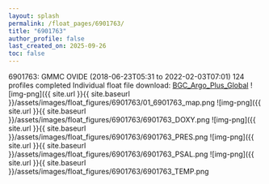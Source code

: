 ```yaml
---
layout: splash
permalink: /float_pages/6901763/
title: "6901763"
author_profile: false
last_created_on: 2025-09-26
toc: false
---
```

 
6901763: GMMC OVIDE (2018-06-23T05:31 to 2022-02-03T07:01)
124 profiles completed
Individual float file download: [BGC_Argo_Plus_Global](https://ftp.soest.hawaii.edu/bgc_argo_plus/Individual_Floats/outliers_removed/6901763_Sprof_processed.nc)
![img-png]({{ site.url }}{{ site.baseurl }}/assets/images/float_figures/6901763/01_6901763_map.png
![img-png]({{ site.url }}{{ site.baseurl }}/assets/images/float_figures/6901763/6901763_DOXY.png
![img-png]({{ site.url }}{{ site.baseurl }}/assets/images/float_figures/6901763/6901763_PRES.png
![img-png]({{ site.url }}{{ site.baseurl }}/assets/images/float_figures/6901763/6901763_PSAL.png
![img-png]({{ site.url }}{{ site.baseurl }}/assets/images/float_figures/6901763/6901763_TEMP.png
